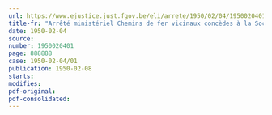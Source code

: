 ```yaml
---
url: https://www.ejustice.just.fgov.be/eli/arrete/1950/02/04/1950020401/justel
title-fr: "Arrêté ministériel Chemins de fer vicinaux concèdes à la Société nationale des Chemins de fer vicinaux. - Tarifs spéciaux applicables aux transports de marchandises."
date: 1950-02-04
source:
number: 1950020401
page: 888888
case: 1950-02-04/01
publication: 1950-02-08
starts:
modifies:
pdf-original:
pdf-consolidated:
---
```


